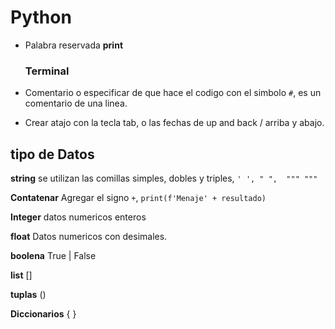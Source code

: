 # Python

* Palabra reservada **print**

	### Terminal
* Comentario o especificar de que hace el codigo con el simbolo ` # `, es un comentario de una linea.

* Crear atajo con la tecla tab, o las fechas de up and back / arriba y abajo.

## tipo de Datos

**string** se utilizan las comillas simples, dobles y triples, ``` ' ', " ",  """ """ ```


**Contatenar** Agregar el signo `+`, `print(f'Menaje' + resultado)`

**Integer** datos numericos enteros

**float** Datos numericos con desimales.

**boolena** True | False

**list** [] 

**tuplas** ()

**Diccionarios** { }

